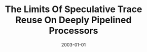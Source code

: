 ---
title: "The Limits Of Speculative Trace Reuse On Deeply Pipelined Processors"
date: 2003-01-01
venue: "15th Symposium on Computer Architecture and High Performance Computing (SBAC-PAD 2003), 10-12 November 2003, Sao Paulo, Brazil"
paperurl: https://doi.org/10.1109/CAHPC.2003.1250319
authors: "Mauricio L Pilla, Amarildo T da Costa, Felipe M G Francca, Bruce R Childers and Mary Lou Soffa"
awards: ""
---